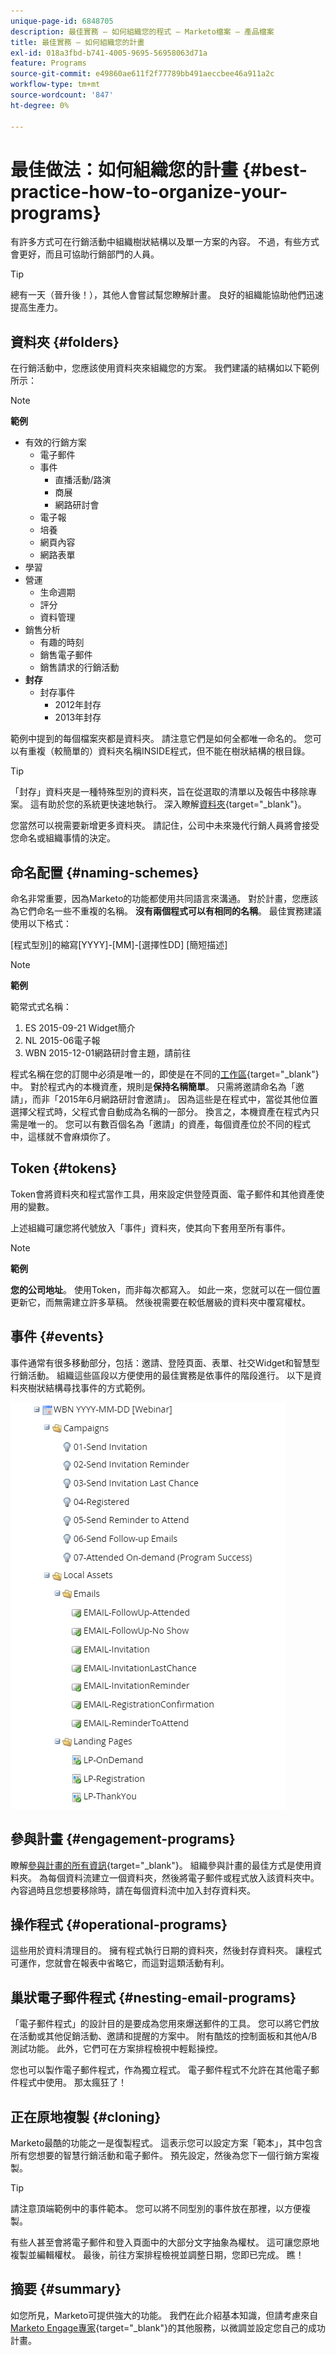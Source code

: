 ```yaml
---
unique-page-id: 6848705
description: 最佳實務 — 如何組織您的程式 — Marketo檔案 — 產品檔案
title: 最佳實務 — 如何組織您的計畫
exl-id: 018a3fbd-b741-4005-9695-56958063d71a
feature: Programs
source-git-commit: e49860ae611f2f77789bb491aeccbee46a911a2c
workflow-type: tm+mt
source-wordcount: '847'
ht-degree: 0%

---
```


# 最佳做法：如何組織您的計畫 {#best-practice-how-to-organize-your-programs}

有許多方式可在行銷活動中組織樹狀結構以及單一方案的內容。 不過，有些方式會更好，而且可協助行銷部門的人員。

>[!TIP]
>
>總有一天（晉升後！），其他人會嘗試幫您瞭解計畫。 良好的組織能協助他們迅速提高生產力。

## 資料夾 {#folders}

在行銷活動中，您應該使用資料夾來組織您的方案。 我們建議的結構如以下範例所示：

>[!NOTE]
>
>**範例**
>
>* 有效的行銷方案
>   * 電子郵件
>   * 事件
>      * 直播活動/路演
>      * 商展
>      * 網路研討會
>   * 電子報
>   * 培養
>   * 網頁內容
>   * 網路表單
>* 學習
>* 營運
>   * 生命週期
>   * 評分
>   * 資料管理
>* 銷售分析
>   * 有趣的時刻
>   * 銷售電子郵件
>   * 銷售請求的行銷活動
>* **封存**
>   * 封存事件
>      * 2012年封存
>      * 2013年封存

範例中提到的每個檔案夾都是資料夾。 請注意它們是如何全都唯一命名的。 您可以有重複（較簡單的）資料夾名稱INSIDE程式，但不能在樹狀結構的根目錄。

>[!TIP]
>
>「封存」資料夾是一種特殊型別的資料夾，旨在從選取的清單以及報告中移除專案。 這有助於您的系統更快速地執行。 深入瞭解[資料夾](/help/marketo/product-docs/core-marketo-concepts/miscellaneous/understanding-folders.md){target="_blank"}。

您當然可以視需要新增更多資料夾。 請記住，公司中未來幾代行銷人員將會接受您命名或組織事情的決定。

## 命名配置 {#naming-schemes}

命名非常重要，因為Marketo的功能都使用共同語言來溝通。 對於計畫，您應該為它們命名一些不重複的名稱。 **沒有兩個程式可以有相同的名稱**。 最佳實務建議使用以下格式：

[程式型別]的縮寫[YYYY]-[MM]-[選擇性DD] [簡短描述]

>[!NOTE]
>
>**範例**
>
>範常式式名稱：
>
>1. ES 2015-09-21 Widget簡介
>1. NL 2015-06電子報
>1. WBN 2015-12-01網路研討會主題，請前往

程式名稱在您的訂閱中必須是唯一的，即使是在不同的[工作區](/help/marketo/product-docs/administration/workspaces-and-person-partitions/understanding-workspaces-and-person-partitions.md){target="_blank"}中。  對於程式內的本機資產，規則是&#x200B;**保持名稱簡單**。 只需將邀請命名為「邀請」，而非「2015年6月網路研討會邀請」。 因為這些是在程式中，當從其他位置選擇父程式時，父程式會自動成為名稱的一部分。 換言之，本機資產在程式內只需是唯一的。 您可以有數百個名為「邀請」的資產，每個資產位於不同的程式中，這樣就不會麻煩你了。

## Token {#tokens}

Token會將資料夾和程式當作工具，用來設定供登陸頁面、電子郵件和其他資產使用的變數。

上述組織可讓您將代號放入「事件」資料夾，使其向下套用至所有事件。

>[!NOTE]
>
>**範例**
>
>**您的公司地址**。 使用Token，而非每次都寫入。 如此一來，您就可以在一個位置更新它，而無需建立許多草稿。 然後視需要在較低層級的資料夾中覆寫權杖。

## 事件 {#events}

事件通常有很多移動部分，包括：邀請、登陸頁面、表單、社交Widget和智慧型行銷活動。 組織這些區段以方便使用的最佳實務是依事件的階段進行。 以下是資料夾樹狀結構尋找事件的方式範例。

![](assets/capture.png)

## 參與計畫 {#engagement-programs}

瞭解[參與計畫的所有資訊](/help/marketo/product-docs/email-marketing/drip-nurturing/creating-an-engagement-program/understanding-engagement-programs.md){target="_blank"}。 組織參與計畫的最佳方式是使用資料夾。 為每個資料流建立一個資料夾，然後將電子郵件或程式放入該資料夾中。 內容過時且您想要移除時，請在每個資料流中加入封存資料夾。

## 操作程式 {#operational-programs}

這些用於資料清理目的。 擁有程式執行日期的資料夾，然後封存資料夾。 讓程式可運作，您就會在報表中省略它，而這對這類活動有利。

## 巢狀電子郵件程式 {#nesting-email-programs}

「電子郵件程式」的設計目的是要成為您用來爆送郵件的工具。 您可以將它們放在活動或其他促銷活動、邀請和提醒的方案中。 附有酷炫的控制面板和其他A/B測試功能。 此外，它們可在方案排程檢視中輕鬆操控。

您也可以製作電子郵件程式，作為獨立程式。 電子郵件程式不允許在其他電子郵件程式中使用。 那太瘋狂了！

## 正在原地複製 {#cloning}

Marketo最酷的功能之一是復製程式。 這表示您可以設定方案「範本」，其中包含所有您想要的智慧行銷活動和電子郵件。 預先設定，然後為您下一個行銷方案複製。

>[!TIP]
>
>請注意頂端範例中的事件範本。 您可以將不同型別的事件放在那裡，以方便複製。

有些人甚至會將電子郵件和登入頁面中的大部分文字抽象為權杖。 這可讓您原地複製並編輯權杖。 最後，前往方案排程檢視並調整日期，您即已完成。 瞧！

## 摘要 {#summary}

如您所見，Marketo可提供強大的功能。 我們在此介紹基本知識，但請考慮來自[Marketo Engage專家](https://business.adobe.com/products/marketo/services-support.html){target="_blank"}的其他服務，以微調並設定您自己的成功計畫。
